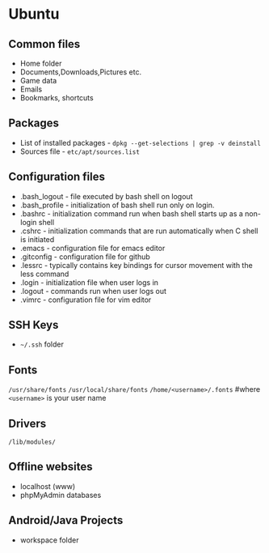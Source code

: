 Ubuntu
======

Common files
------------
- Home folder
- Documents,Downloads,Pictures etc.
- Game data
- Emails
- Bookmarks, shortcuts

Packages
--------------------------
- List of installed packages - `dpkg --get-selections | grep -v deinstall`
- Sources file - `etc/apt/sources.list`

Configuration files
-------------------
- .bash_logout - file executed by bash shell on logout
- .bash_profile - initialization of bash shell run only on login.
- .bashrc - initialization command run when bash shell starts up as a non-login shell
- .cshrc - initialization commands that are run automatically when C shell is initiated
- .emacs - configuration file for emacs editor
- .gitconfig - configuration file for github
- .lessrc - typically contains key bindings for cursor movement with the less command
- .login - initialization file when user logs in
- .logout - commands run when user logs out
- .vimrc - configuration file for vim editor

SSH Keys
--------
- `~/.ssh` folder

Fonts
-----
`/usr/share/fonts`
`/usr/local/share/fonts`
`/home/<username>/.fonts` #where `<username>` is your user name

Drivers
-------
`/lib/modules/`

Offline websites
--------------
- localhost (www)
- phpMyAdmin databases

Android/Java Projects
---------------------
- workspace folder
